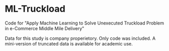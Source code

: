 # ML-Truckload
Code for "Apply Machine Learning to Solve Unexecuted Truckload Problem in e-Commerce Middle Mile Delivery"

Data for this study is company properietory. Only code was included. A mini-version of truncated data is available for academic use. 

